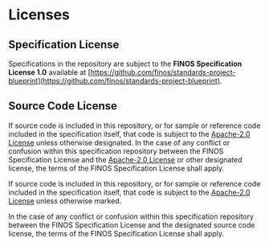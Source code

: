 # Licenses

## Specification License

Specifications in the repository are subject to the **FINOS Specification License 1.0** available at [https://github.com/finos/standards-project-blueprint](https://github.com/finos/standards-project-blueprint).

## Source Code License

If source code is included in this repository, or for sample or reference code included in the specification itself, that code is subject to the [Apache-2.0 License](https://www.apache.org/licenses/LICENSE-2.0) unless otherwise designated. In the case of any conflict or confusion within this specification repository between the FINOS Specification License and the [Apache-2.0 License](https://www.apache.org/licenses/LICENSE-2.0) or other designated license, the terms of the FINOS Specification License shall apply.

If source code is included in this repository, or for sample or reference code included in the specification itself, that code is subject to the [Apache-2.0 License](https://www.apache.org/licenses/LICENSE-2.0) unless otherwise marked.

In the case of any conflict or confusion within this specification repository between the FINOS Specification License and the designated source code license, the terms of the FINOS Specification License shall apply.

